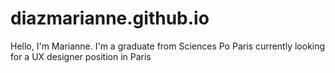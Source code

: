 # diazmarianne.github.io
<p> Hello, I'm Marianne. I'm a graduate from Sciences Po Paris currently looking for a UX designer position in Paris </p>
